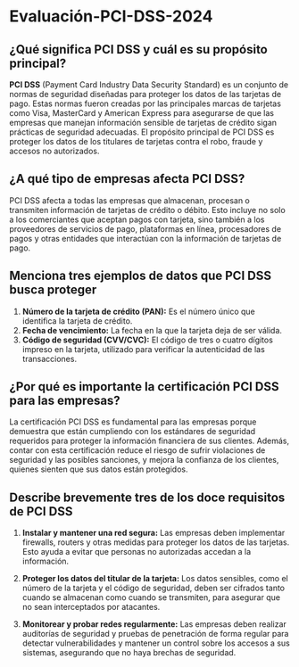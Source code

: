 # Evaluación-PCI-DSS-2024

## ¿Qué significa PCI DSS y cuál es su propósito principal?

**PCI DSS** (Payment Card Industry Data Security Standard) es un conjunto de normas de seguridad diseñadas para proteger los datos de las tarjetas de pago. Estas normas fueron creadas por las principales marcas de tarjetas como Visa, MasterCard y American Express para asegurarse de que las empresas que manejan información sensible de tarjetas de crédito sigan prácticas de seguridad adecuadas. El propósito principal de PCI DSS es proteger los datos de los titulares de tarjetas contra el robo, fraude y accesos no autorizados.

## ¿A qué tipo de empresas afecta PCI DSS?

PCI DSS afecta a todas las empresas que almacenan, procesan o transmiten información de tarjetas de crédito o débito. Esto incluye no solo a los comerciantes que aceptan pagos con tarjeta, sino también a los proveedores de servicios de pago, plataformas en línea, procesadores de pagos y otras entidades que interactúan con la información de tarjetas de pago.

## Menciona tres ejemplos de datos que PCI DSS busca proteger

1. **Número de la tarjeta de crédito (PAN):** Es el número único que identifica la tarjeta de crédito.
2. **Fecha de vencimiento:** La fecha en la que la tarjeta deja de ser válida.
3. **Código de seguridad (CVV/CVC):** El código de tres o cuatro dígitos impreso en la tarjeta, utilizado para verificar la autenticidad de las transacciones.

## ¿Por qué es importante la certificación PCI DSS para las empresas?

La certificación PCI DSS es fundamental para las empresas porque demuestra que están cumpliendo con los estándares de seguridad requeridos para proteger la información financiera de sus clientes. Además, contar con esta certificación reduce el riesgo de sufrir violaciones de seguridad y las posibles sanciones, y mejora la confianza de los clientes, quienes sienten que sus datos están protegidos.

## Describe brevemente tres de los doce requisitos de PCI DSS

1. **Instalar y mantener una red segura:** Las empresas deben implementar firewalls, routers y otras medidas para proteger los datos de las tarjetas. Esto ayuda a evitar que personas no autorizadas accedan a la información.

2. **Proteger los datos del titular de la tarjeta:** Los datos sensibles, como el número de la tarjeta y el código de seguridad, deben ser cifrados tanto cuando se almacenan como cuando se transmiten, para asegurar que no sean interceptados por atacantes.

3. **Monitorear y probar redes regularmente:** Las empresas deben realizar auditorías de seguridad y pruebas de penetración de forma regular para detectar vulnerabilidades y mantener un control sobre los accesos a sus sistemas, asegurando que no haya brechas de seguridad.
